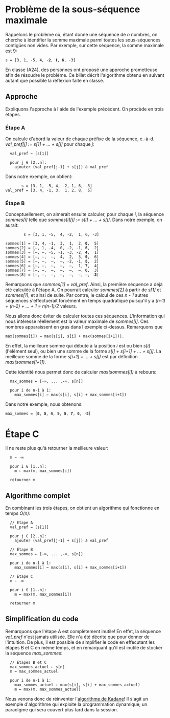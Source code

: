 # Problème de la sous-séquence maximale

Rappelons le problème où, étant donné une séquence de _n_ nombres, on cherche à identifier la somme maximale
parmi toutes les sous-séquences contigües non vides. Par exemple, sur cette séquence, la somme maximale est 9:

```
s = [3, 1, -5, 𝟒, -𝟐, 𝟏, 𝟔, -3]
```

En classe (A24), des personnes ont proposé une approche prometteuse afin de résoudre le problème.
Ce billet décrit l'algorithme obtenu en suivant autant que possible la réflexion faite en classe.

## Approche

Expliquons l'approche à l'aide de l'exemple précédent. On procède en trois étapes.

### Étape A

On calcule d'abord la valeur de chaque préfixe de la séquence,
c.-à-d.   _val_pref[j] := s[1] + ... + s[j]_ pour chaque _j_:

```
  val_pref ← [s[1]]

  pour j ∈ [2..n]:
    ajouter (val_pref[j-1] + s[j]) à val_pref
```
Dans notre exemple, on obtient:

```
       s = [3, 1, -5, 4, -2, 1, 6, -3]
val_pref = [3, 4, -1, 3,  1, 2, 8,  5]
```

### Étape B

Conceptuellement, on aimerait ensuite calculer, pour chaque _i_,
la séquence _sommes[i]_ telle que _sommes[i][j] := s[i] + ... + s[j]_.
Dans notre exemple, on aurait:

```
        s = [3, 1, -5,  4, -2,  1, 6, -3]

sommes[1] = [3, 4, -1,  3,  1,  2, 𝟖,  5]
sommes[2] = [–, 1, -4,  0, -2, -1, 𝟓,  2]
sommes[3] = [–, –, -5, -1, -3, -2, 𝟒,  1]
sommes[4] = [–, –,  –,  4,  2,  3, 𝟗,  6]
sommes[5] = [–, –,  –,  –, -2, -1, 𝟓,  2]
sommes[6] = [–, –,  –,  –,  –,  1, 𝟕,  4]
sommes[7] = [–, –,  –,  –,  –,  –, 𝟔,  3]
sommes[8] = [–, –,  –,  –,  –,  –, –, -𝟑]
```

Remarquons que _sommes[1] = val_pref_. Ainsi, la première séquence a déjà été
calculée à l'étape A. On pourrait calculer _sommes[2]_ à partir de _s[1]_
et _sommes[1]_, et ainsi de suite.
Par contre, le calcul de ces _n - 1_ autres séquences s'effectuerait forcément
en temps quadratique puisqu'il y a _(n-1) + (n-2) + … + 1 = n(n-1)/2_ valeurs.

Nous allons donc éviter de calculer toutes ces séquences. L'information qui
nous intéresse réellement est la valeur maximale de _sommes[i]_. Ces nombres
apparaissent en gras dans l'exemple ci-dessus. Remarquons que

```
max(sommes[i]) = max(s[i], s[i] + max(sommes[i+1])).
```

En effet, la meilleure somme qui débute à la position _i_ est ou
bien _s[i]_ (l'élément seul), ou bien une somme de la forme
_s[i] + s[i+1] + … + s[j]_. La meilleure somme de la forme _s[i+1] + … + s[j]_
est par définition _max(sommes[i+1])_.

Cette identité nous permet donc de calculer _max(sommes[i])_ à rebours:

```
  max_sommes ← [-∞, ... ,-∞, s[n]]

  pour i de n-1 à 1:
    max_sommes[i] ← max(s[i], s[i] + max_sommes[i+1])
```

Dans notre exemple, nous obtenons:

```
max_sommes = [𝟖, 𝟓, 𝟒, 𝟗, 𝟓, 𝟕, 𝟔, -𝟑]
```

# Étape C

Il ne reste plus qu'à retourner la meilleure valeur:

```
  m ← -∞

  pour i ∈ [1..n]:
    m ← max(m, max_sommes[i])

  retourner m
```

## Algorithme complet

En combinant les trois étapes, on obtient un algorithme qui fonctionne en temps _O(n)_:

```
  // Étape A
  val_pref ← [s[1]]

  pour j ∈ [2..n]:
    ajouter (val_pref[j-1] + s[j]) à val_pref

  // Étape B
  max_sommes ← [-∞, ... ,-∞, s[n]]

  pour i de n-1 à 1:
    max_sommes[i] ← max(s[i], s[i] + max_sommes[i+1])

  // Étape C
  m ← -∞

  pour i ∈ [1..n]:
    m ← max(m, max_sommes[i])

  retourner m
```

## Simplification du code

Remarquons que l'étape A est complètement inutile! En effet, la séquence _val_pref_ n'est
jamais utilisée. Elle n'a été décrite que pour donner de l'intuition.
De plus, il est possible de simplifier le code en effecutant les étapes B et C
en même temps, et en remarquant qu'il est inutile de stocker la séquence _max_sommes_:

```
  // Étapes B et C
  max_sommes_actuel ← s[n]
  m ← max_sommes_actuel

  pour i de n-1 à 1:
    max_sommes_actuel ← max(s[i], s[i] + max_sommes_actuel)
    m ← max(m, max_sommes_actuel)
```

Nous venons donc de réinventer l'[algorithme de Kadane](https://en.wikipedia.org/wiki/Maximum_subarray_problem#Kadane's_algorithm)!
Il s'agit un exemple d'algorithme qui exploite la programmation dynamique; un paradigme qui sera couvert plus tard dans la
session.
